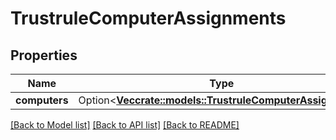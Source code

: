 # TrustruleComputerAssignments

## Properties

Name | Type | Description | Notes
------------ | ------------- | ------------- | -------------
**computers** | Option<[**Vec<crate::models::TrustruleComputerAssignment>**](TrustruleComputerAssignment.md)> |  | [optional]

[[Back to Model list]](../README.md#documentation-for-models) [[Back to API list]](../README.md#documentation-for-api-endpoints) [[Back to README]](../README.md)


